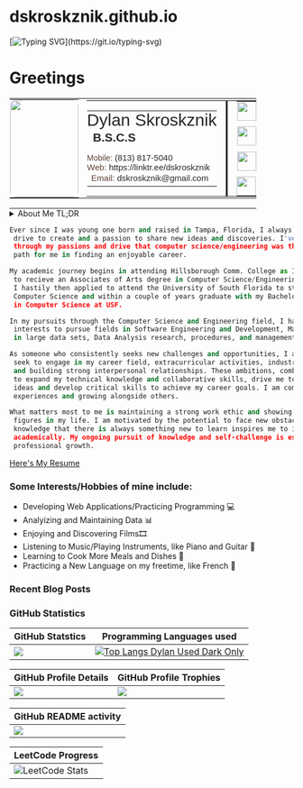 # dskroskznik.github.io
<!---
dskroskznik/dskroskznik is a ✨ special ✨ repository because its `README.md` (this file) appears on your GitHub profile.
You can click the Preview link to take a look at your changes.
--->
[![Typing SVG](https://readme-typing-svg.demolab.com?font=Fira+Code&weight=500&size=25&duration=4000&pause=5000&color=02D9F7&repeat=true&random=false&width=435&lines=Welcome+To+My+GitHub+Page!)](https://git.io/typing-svg)
# Greetings

<!-- Business Card --->
  <html xmlns="http://www.w3.org/1999/xhtml">
    <head>
        <meta http-equiv="Content-Type" content="text/html;charset=utf-8">
    </head>
    <body>
        <table id="zs-output-sig" border="0" cellpadding="0" cellspacing="0"
            style="font-family:Arial,Helvetica,sans-serif;line-height:0px;font-size:1px;padding:0px!important;border-spacing:0px;margin:0px;border-collapse:collapse; width:550px;">
            <tbody><tr></tr>
                <tr><td style="padding:0px!important;">
                        <table id="inner-table" border="0" cellpadding="0" cellspacing="0"
                            style="font-family:Arial,Helvetica,sans-serif;line-height:0px;font-size:1px;padding:0px!important;border-spacing:0px;margin:0px;border-collapse:collapse;">
                            <tbody><tr><td width="121" style="padding-right: 14px;">
                                        <table border="0" cellpadding="0" cellspacing="0"
                                            style="font-family:Arial,Helvetica,sans-serif;line-height:0px;font-size:1px;padding:0px!important;border-spacing:0px;margin:0px;border-collapse:collapse;">
                                            <tbody><tr><td style="border-collapse: collapse; line-height: 0px; padding-right: 1px;">
                                                        <p style="margin: 0.04px;">
                                                            <img height="173" width="121" alt="image" border="0"
                                                                src="https://img2.gimm.io/51a7a667-d6c4-44b2-a3b6-500ab3d1c52f/-/crop/271x386/85,32/-/preview/-/resize/242x346/image.png"
                                                                style="border-radius:10px; ms-border-radius:10px; webkit-border-radius:10px; o-border-radius:10px; khtml-border-radius:10px; moz-border-radius:10px;">
                                                        </p>
                                                    </td></tr></tbody>
                                        </table>
                                    </td>
                                    <td style="padding:0px!important;">
                                        <table border="0" cellpadding="0" cellspacing="0"
                                            style="font-family:Arial,Helvetica,sans-serif;line-height:0px;font-size:1px;padding:0px!important;border-spacing:0px;margin:0px;border-collapse:collapse;">
                                            <tbody><tr><td style="padding-right: 16px;">
                                                        <table border="0" cellpadding="0" cellspacing="0"
                                                            style="font-family:Arial,Helvetica,sans-serif;line-height:0px;font-size:1px;padding:0px!important;border-spacing:0px;margin:0px;border-collapse:collapse;">
                                                            <tbody><tr><td style="border-collapse:collapse;font-family:Calibri,Helvetica,sans-serif;font-size:30px;font-style:normal;line-height:32px;font-weight:400;padding:0px!important;">
                                                                        <p style="margin: 0.04px;"><span style="font-family:Calibri,Helvetica,sans-serif;font-size:30px;font-style:normal;line-height:32px;font-weight:400;color:#282828;display:inline;">Dylan Skroskznik</span>
                                                                        </p></td></tr>
                                                                <tr><td style="border-collapse: collapse; font-family: Calibri, Helvetica, sans-serif; font-size: 21px; font-style: normal; line-height: 23px; font-weight: 700; padding-bottom: 16px;">
                                                                        <p style="margin: 0.04px;"><span style="font-family:Calibri,Helvetica,sans-serif;font-size:21px;font-style:normal;line-height:23px;font-weight:700;color:#282828;display:inline;">B.S.C.S</span>
                                                                        </p></td></tr>
                                                                <tr><td style="border-collapse:collapse;font-family:Calibri,Helvetica,sans-serif;font-size:15px;font-style:normal;line-height:17px;font-weight:400;padding:0px!important;">
                                                                        <p style="margin: 0.04px;"><span style="font-family:Calibri,Helvetica,sans-serif;font-size:14px;font-style:normal;line-height:16px;font-weight:400;color:#5e4036;display:inline;">Mobile:</span><span style="font-family:Calibri,Helvetica,sans-serif;font-size:15px;font-style:normal;line-height:17px;font-weight:400;color:#282828;display:inline;"> (813) 817-5040</span>
                                                                        </p></td></tr>
                                                                <tr><td style="border-collapse:collapse;font-family:Calibri,Helvetica,sans-serif;font-size:15px;font-style:normal;line-height:17px;font-weight:400;padding:0px!important;">
                                                                        <p style="margin: 0.04px;"><span style="font-family:Calibri,Helvetica,sans-serif;font-size:15px;font-style:normal;line-height:17px;font-weight:400;color:#5e4036;display:inline;">Web:</span><span style="font-family:Calibri,Helvetica,sans-serif;font-size:15px;font-style:normal;line-height:17px;font-weight:400;color:#282828;display:inline;"> https://linktr.ee/dskroskznik</span>
                                                                        </p></td></tr>
                                                                <tr><td style="border-collapse: collapse; font-family: Calibri, Helvetica, sans-serif; font-size: 15px; font-style: normal; line-height: 17px; font-weight: 400; padding-bottom: 6px;">
                                                                        <p style="margin: 0.04px;"><span style="font-family:Calibri,Helvetica,sans-serif;font-size:15px;font-style:normal;line-height:17px;font-weight:400;color:#5e4036;display:inline;">Email:</span><span style="font-family:Calibri,Helvetica,sans-serif;font-size:15px;font-style:normal;line-height:17px;font-weight:400;color:#282828;display:inline;"> dskroskznik@gmail.com</span>
                                                                        </p></td></tr>
                                                            </tbody>
                                                        </table>
                                                    </td>
                                                    <td
                                                        style="border-collapse:collapse;background-color:#000001;width:3px;vertical-align:super;padding:0px!important;">
                                                    </td>
                                                    <td style="border-collapse:collapse;padding-right:16px;"></td>
                                                    <td style="padding:0px!important;">
                                                        <table border="0" cellpadding="0" cellspacing="0"
                                                            style="font-family:Arial,Helvetica,sans-serif;line-height:0px;font-size:1px;padding:0px!important;border-spacing:0px;margin:0px;border-collapse:collapse;">
                                                            <tbody>
                                                                <tr>
                                                                    <td style="padding-bottom: 10px;">
                                                                        <p style="margin: 0.04px;"><a
                                                                                style="font-size:0px;line-height:0px;"
                                                                                target="_blank" rel="nofollow"
                                                                                href="https://github.com/dskroskznik"><img
                                                                                    height="34" width="34" alt="github"
                                                                                    border="0"
                                                                                    src="https://img1.gimm.io/assets/social/96/171616/4/github.png"></a>
                                                                        </p>
                                                                    </td>
                                                                </tr>
                                                                <tr>
                                                                    <td style="padding-bottom: 10px;">
                                                                        <p style="margin: 0.04px;"><a
                                                                                style="font-size:0px;line-height:0px;"
                                                                                target="_blank" rel="nofollow"
                                                                                href="https://x.com/skroskznik_"><img
                                                                                    height="34" width="34" alt="twitter"
                                                                                    border="0"
                                                                                    src="https://img1.gimm.io/assets/social/96/000000/4/twitter.png"></a>
                                                                        </p>
                                                                    </td>
                                                                </tr>
                                                                <tr>
                                                                    <td style="padding-bottom: 10px;">
                                                                        <p style="margin: 0.04px;"><a
                                                                                style="font-size:0px;line-height:0px;"
                                                                                target="_blank" rel="nofollow"
                                                                                href="https://www.linkedin.com/in/dylan-skroskznik/"><img
                                                                                    height="34" width="34"
                                                                                    alt="linkedin" border="0"
                                                                                    src="https://img1.gimm.io/assets/social/96/000000/4/linkedin.png"></a>
                                                                        </p>
                                                                    </td>
                                                                </tr>
                                                                <tr>
                                                                    <td style="padding:0px!important;">
                                                                        <p style="margin: 0.04px;"><a
                                                                                style="font-size:0px;line-height:0px;"
                                                                                target="_blank" rel="nofollow"
                                                                                href="https://medium.com/@dskroskznik/about"><img
                                                                                    height="34" width="34" alt="medium"
                                                                                    border="0"
                                                                                    src="https://img1.gimm.io/assets/social/96/native/4/medium.png"></a>
                                                                        </p>
                                                                    </td>
                                                                </tr>
                                                            </tbody>
                                                        </table></td></tr></tbody>
                                        </table></td></tr></tbody>
                        </table></td></tr>
                <tr>
                    <td style="border-collapse:collapse;padding-bottom:16px;"><span></span></td>
                </tr>
                <tr>
                    <td style="border-collapse:collapse">
                    </td>
                </tr>
            </tbody>
        </table>
    </body>
  </html>
  

<details>
<summary> About Me TL;DR </summary>

- Driven to create and passionate about sharing new discoveries.
- Graduated with a Bachelors Degree in Computer Science @ Univ. of South Florida.
- CS Areas of Interest include Software Development, Machine Learning, Data Analysis & Data Management.
- Hobbies include programming, analyzing data, viewing sports, watching films, playing/listening to music, cooking.
- Currently pursuing interests in entry level/full-time positions in the Computer Science and Engineering fields. 
- [Here's My Resume](/Official_Resume_Dylan_S.pdf)

</details>

```py
Ever since I was young one born and raised in Tampa, Florida, I always had the 
 drive to create and a passion to share new ideas and discoveries. I've uncovered 
 through my passions and drive that computer science/engineering was the right 
 path for me in finding an enjoyable career.

My academic journey begins in attending Hillsborough Comm. College as I studied 
 to recieve an Associates of Arts degree in Computer Science/Engineering. 
 I hastily then applied to attend the University of South Florida to study 
 Computer Science and within a couple of years graduate with my Bachelor's Degree 
 in Computer Science at USF. 

In my pursuits through the Computer Science and Engineering field, I have 
 interests to pursue fields in Software Engineering and Development, Machine Learning 
 in large data sets, Data Analysis research, procedures, and management of data and software.

As someone who consistently seeks new challenges and opportunities, I actively 
 seek to engage in my career field, extracurricular activities, industry/social news, 
 and building strong interpersonal relationships. These ambitions, combined with my desire 
 to expand my technical knowledge and collaborative skills, drive me to pursue innovative 
 ideas and develop critical skills to achieve my career goals. I am committed to creating new learning    
 experiences and growing alongside others.

What matters most to me is maintaining a strong work ethic and showing respect for myself, my peers, and the key
 figures in my life. I am motivated by the potential to face new obstacles and uncover hidden potential. The
 knowledge that there is always something new to learn inspires me to improve and refine the skills I've gained
 academically. My ongoing pursuit of knowledge and self-challenge is essential for personal and 
 professional growth.

```
[Here's My Resume](/Official_Resume_Dylan_S.pdf)

### Some Interests/Hobbies of mine include:
 - Developing Web Applications/Practicing Programming 💻 
 - Analyizing and Maintaining Data 📊 
 - Enjoying and Discovering Films🎞
 - Listening to Music/Playing Instruments, like Piano and Guitar 🎹 
 - Learning to Cook More Meals and Dishes 🥘
 - Practicing a New Language on my freetime, like French 🥖

### Recent Blog Posts
<!--START_SECTION:medium-->
<!--END_SECTION:medium-->

### GitHub Statistics 

| GitHub Statstics | Programming Languages used |
|--|--|
| ![](https://github-readme-stats.vercel.app/api?username=dskroskznik&show_icons=true&rank_icon=percentile&include_all_commits=true&theme=github_dark) | [![Top Langs Dylan Used Dark Only](https://github-readme-stats.vercel.app/api/top-langs/?username=dskroskznik&layout=compact&langs_count=10&theme=dark)](https://github.com/dskroskznik/github-readme-stats#gh-dark-mode-only) |

| GitHub Profile Details | GitHub Profile Trophies | 
|--|--|
| ![](https://stats.justsong.cn/api/github?username=dskroskznik)| ![](https://github-profile-trophy.vercel.app/?username=dskroskznik&&title=Repositories,Commits,MultiLanguage&column=3&margin-w=3&margin-h=20) |

| GitHub README activity |
|--|
| [![](https://streak-stats.demolab.com?user=dskroskznik&theme=dark&hide_border=true&date_format=%5BY.%5Dn.j&card_width=500&card_height=170&fire=0FA7EB)](https://git.io/streak-stats) |

| LeetCode Progress | 
|--|
| ![LeetCode Stats](https://leetcard.jacoblin.cool/dskroskznik?theme=wtf&font=Roboto) | 

<!--[![Top Langs Dylan Used Light Only](https://github-readme-stats.vercel.app/api/top-langs/?username=dskroskznik&layout=donut&langs_count=8&theme=light#gh-light-only-mode)](https://github.com/dskroskznik/github-readme-stats#gh-light-mode-only)
--> 

<br />
<br />

